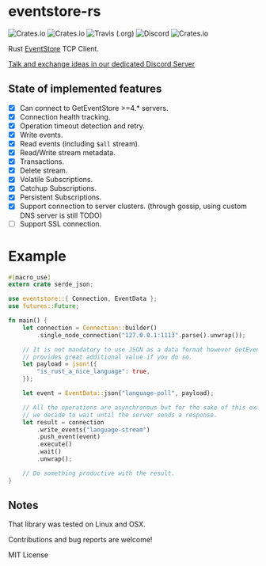 # eventstore-rs
![Crates.io](https://img.shields.io/crates/v/eventstore.svg)
![Crates.io](https://img.shields.io/crates/d/eventstore.svg)
![Travis (.org)](https://img.shields.io/travis/YoEight/eventstore-rs.svg)
![Discord](https://img.shields.io/discord/415421715385155584.svg)
![Crates.io](https://img.shields.io/crates/l/eventstore.svg)

Rust [EventStore] TCP Client.

[Talk and exchange ideas in our dedicated Discord Server]

## State of implemented features

- [x] Can connect to GetEventStore  >=4.* servers.
- [x] Connection health tracking.
- [x] Operation timeout detection and retry.
- [x] Write events.
- [x] Read events (including `$all` stream).
- [x] Read/Write stream metadata.
- [x] Transactions.
- [x] Delete stream.
- [x] Volatile Subscriptions.
- [x] Catchup Subscriptions.
- [x] Persistent Subscriptions.
- [x] Support connection to server clusters. (through gossip, using custom DNS server is still TODO)
- [ ] Support SSL connection.

# Example

```rust
#[macro_use]
extern crate serde_json;

use eventstore::{ Connection, EventData };
use futures::Future;

fn main() {
    let connection = Connection::builder()
        .single_node_connection("127.0.0.1:1113".parse().unwrap());

    // It is not mandatory to use JSON as a data format however GetEventStore
    // provides great additional value if you do so.
    let payload = json!({
        "is_rust_a_nice_language": true,
    });

    let event = EventData::json("language-poll", payload);

    // All the operations are asynchronous but for the sake of this example
    // we decide to wait until the server sends a response.
    let result = connection
        .write_events("language-stream")
        .push_event(event)
        .execute()
        .wait()
        .unwrap();

    // Do something productive with the result.
}
```

## Notes

That library was tested on Linux and OSX.

Contributions and bug reports are welcome!

MIT License

[GetEventStore]: https://eventstore.org/
[Talk and exchange ideas in our dedicated Discord Server]: https://discord.gg/x7q37jJ
[EventStore]: https://eventstore.org/

